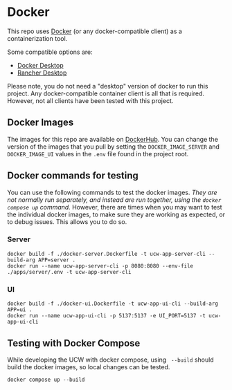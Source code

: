 # Docker

This repo uses [Docker](https://www.docker.com/) (or any docker-compatible client) as a containerization tool.

Some compatible options are:

- [Docker Desktop](https://www.docker.com/products/docker-desktop/)
- [Rancher Desktop](https://rancherdesktop.io/)

Please note, you do not need a "desktop" version of docker to run this project. Any docker-compatible container client is all
that is required. However, not all clients have been tested with this project.

## Docker Images

The images for this repo are available on [DockerHub](https://hub.docker.com/repositories/universalconnectfoundation). You can change the version of the images that you pull by setting
the `DOCKER_IMAGE_SERVER` and `DOCKER_IMAGE_UI` values in the `.env` file found in the project root.

## Docker commands for testing

You can use the following commands to test the docker images. _They are not normally
run separately, and instead are run together, using the `docker compose up` command._
However, there are times when you may want to test the individual docker images, to make sure
they are working as expected, or to debug issues. This allows you to do so.

### Server

```shell
docker build -f ./docker-server.Dockerfile -t ucw-app-server-cli --build-arg APP=server .
docker run --name ucw-app-server-cli -p 8080:8080 --env-file ./apps/server/.env -t ucw-app-server-cli
```

### UI

```shell
docker build -f ./docker-ui.Dockerfile -t ucw-app-ui-cli --build-arg APP=ui .
docker run --name ucw-app-ui-cli -p 5137:5137 -e UI_PORT=5137 -t ucw-app-ui-cli
```

## Testing with Docker Compose

While developing the UCW with docker compose, using ` --build` should build the docker images, so local changes can be tested.

```shell
docker compose up --build
```
